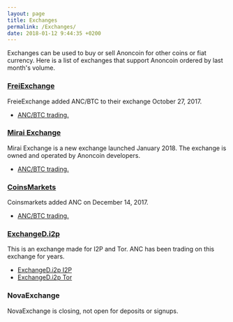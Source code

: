 ```yaml
---
layout: page
title: Exchanges
permalink: /Exchanges/
date: 2018-01-12 9:44:35 +0200
---
```


Exchanges can be used to buy or sell Anoncoin for other coins or fiat currency. Here is a list of exchanges that support Anoncoin ordered by last month's volume.

### [FreiExchange](https://freiexchange.com)

FreieExchange added ANC/BTC to their exchange October 27, 2017.
- [ANC/BTC trading.](https://freiexchange.com/market/ANC/BTC)

### [Mirai Exchange](https://miraiex.com)

Mirai Exchange is a new exchange launched January 2018. The exchange is owned and operated by Anoncoin developers.
- [ANC/BTC trading.](https://miraiex.com/client/#trade/ANCBTC)

### [CoinsMarkets](https://coinsmarkets.com)

Coinsmarkets added ANC on December 14, 2017.
- [ANC/BTC trading.](http://coinsmarkets.com/trade-BTC-ANC.htm)

### [ExchangeD.i2p](http://exchanged.i2p/)

This is an exchange made for I2P and Tor. ANC has been trading on this exchange for years.

- [ExchangeD.i2p I2P](http://exchanged.i2p/en/home)
- [ExchangeD.i2p Tor](http://exchangem6mcinyo.onion/en/home)

### NovaExchange

NovaExchange is closing, not open for deposits or signups.